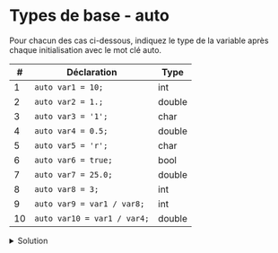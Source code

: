 # Types de base - auto
Pour chacun des cas ci-dessous, indiquez le type de la variable après chaque initialisation avec le mot clé auto.

|  #  | Déclaration | Type   |
| --- | -------------- |--------|
| 1 | `auto var1 = 10;` | int    |
| 2 | `auto var2 = 1.;`  | double |
| 3 | `auto var3 = '1';`  | char   |
| 4 | `auto var4 = 0.5;` | double |
| 5 | `auto var5 = 'r';` | char   |
| 6 | `auto var6 = true;` | bool   |
| 7 | `auto var7 = 25.0;` | double |
| 8 | `auto var8 = 3;` | int    |
| 9 | `auto var9 = var1 / var8;` | int    |
| 10 | `auto var10 = var1 / var4;` | double |












<details>
<summary>Solution</summary>
  
|  #  | Déclaration | Type |
| --- | -------------- | --------- |
| 1 | `auto var1 = 10;` | int |
| 2 | `auto var2 = 1.;`  | double |
| 3 | `auto var3 = '1';`  | char |
| 4 | `auto var4 = 0.5;` | double |
| 5 | `auto var5 = 'r';` | char |
| 6 | `auto var6 = true;` | bool |
| 7 | `auto var7 = 25.0;` | double |
| 8 | `auto var8 = 3;` | int |
| 9 | `auto var9 = var1 / var8;` | int |
| 10 | `auto var10 = var1 / var4;` | double |


</details>
